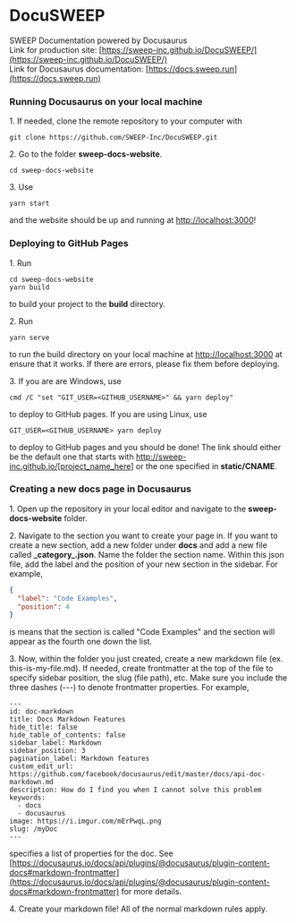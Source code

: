 # DocuSWEEP
SWEEP Documentation powered by Docusaurus  
Link for production site: [https://sweep-inc.github.io/DocuSWEEP/](https://sweep-inc.github.io/DocuSWEEP/)  
Link for Docusaurus documentation: [https://docs.sweep.run](https://docs.sweep.run)

### Running Docusaurus on your local machine
1\. If needed, clone the remote repository to your computer with
```shell
git clone https://github.com/SWEEP-Inc/DocuSWEEP.git
```

2\. Go to the folder **sweep-docs-website**.
```shell
cd sweep-docs-website
```

3\. Use
```shell
yarn start
```
and the website should be up and running at [http://localhost:3000](http://localhost:3000)!

### Deploying to GitHub Pages
1\. Run
```shell
cd sweep-docs-website
yarn build
```
to build your project to the **build** directory.

2\. Run
```shell
yarn serve
```
to run the build directory on your local machine at [http://localhost:3000](http://localhost:3000) at ensure that it works. If there are errors, please fix them before deploying.

3\. If you are are Windows, use
```shell
cmd /C "set "GIT_USER=<GITHUB_USERNAME>" && yarn deploy"
```
to deploy to GitHub pages. If you are using Linux, use
```shell
GIT_USER=<GITHUB_USERNAME> yarn deploy
```
to deploy to GitHub pages and you should be done! The link should either be the default one that starts with http://sweep-inc.github.io/[project_name_here] or the one specified in **static/CNAME**.

### Creating a new docs page in Docusaurus
1\. Open up the repository in your local editor and navigate to the **sweep-docs-website** folder.  

2\. Navigate to the section you want to create your page in. If you want to create a new section, add a new folder under **docs** and add a new file called **\_category\_.json**. Name the folder the section name. Within this json file, add the label and the position of your new section in the sidebar. For example,
```json
{
  "label": "Code Examples",
  "position": 4
}
```
is means that the section is called "Code Examples" and the section will appear as the fourth one down the list.  

3\. Now, within the folder you just created, create a new markdown file (ex. this-is-my-file.md). If needed, create frontmatter at the top of the file to specify sidebar position, the slug (file path), etc. Make sure you include the three dashes (---) to denote frontmatter properties. For example,
```
---
id: doc-markdown
title: Docs Markdown Features
hide_title: false
hide_table_of_contents: false
sidebar_label: Markdown
sidebar_position: 3
pagination_label: Markdown features
custom_edit_url: https://github.com/facebook/docusaurus/edit/master/docs/api-doc-markdown.md
description: How do I find you when I cannot solve this problem
keywords:
  - docs
  - docusaurus
image: https://i.imgur.com/mErPwqL.png
slug: /myDoc
---
```
specifies a list of properties for the doc. See [https://docusaurus.io/docs/api/plugins/@docusaurus/plugin-content-docs#markdown-frontmatter](https://docusaurus.io/docs/api/plugins/@docusaurus/plugin-content-docs#markdown-frontmatter) for more details.

4\. Create your markdown file! All of the normal markdown rules apply.
